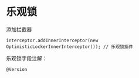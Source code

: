 # 乐观锁

添加拦截器

```
interceptor.addInnerInterceptor(new OptimisticLockerInnerInterceptor()); // 乐观锁插件
```

乐观锁字段注解：

```
@Version
```
